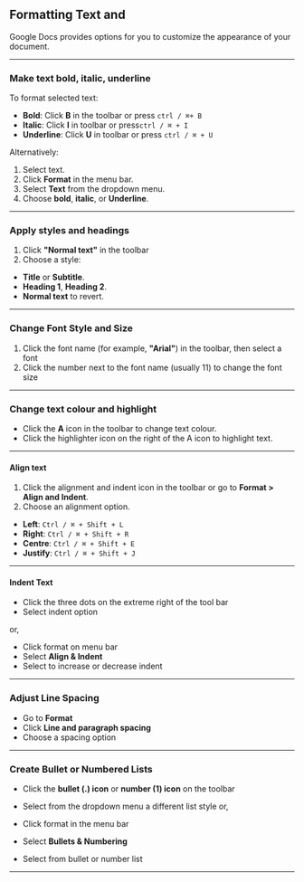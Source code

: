  ## Formatting Text and 
 
 Google Docs provides options for you to customize the appearance of your document.

 ---
 ### Make text bold, italic, underline

 To format selected text:
 - **Bold**: Click **B** in the toolbar or press `ctrl / ⌘+ B`
 - **Italic**: Click **I** in toolbar or press`ctrl / ⌘ + I`
 - **Underline**: Click **U** in toolbar or press `ctrl / ⌘ + U`

 Alternatively: 

 1. Select text.
 2. Click **Format** in the menu bar. 
 3. Select **Text** from the dropdown menu. 
 4. Choose **bold**, **italic**, or **Underline**. 

 ---
 ### Apply styles and headings
 1. Click **"Normal text"** in the toolbar
 2. Choose a style:
  - **Title** or **Subtitle**.
  - **Heading 1**, **Heading 2**.
  - **Normal text** to revert.

 ---
 ### Change Font Style and Size 
 1. Click the font name (for example, **"Arial"**) in the toolbar, then select a font
 2. Click the number next to the font name (usually 11) to change the font size

 ---
 ### Change text colour and highlight
 - Click the **A** icon in the toolbar to change text colour.
 - Click the highlighter icon on the right of the A icon to highlight text.

 ---
 #### Align text
 1. Click the alignment and indent icon in the toolbar or go to **Format > Align and Indent**.
 2. Choose an alignment option.
  - **Left**: `Ctrl / ⌘ + Shift + L`
  - **Right**: `Ctrl / ⌘ + Shift + R`
  - **Centre**: `Ctrl / ⌘ + Shift + E`
  - **Justify**: `Ctrl / ⌘ + Shift + J`
  
  ---
 #### Indent Text
 - Click the three dots on the extreme right of the tool bar 
 - Select indent option 

 or,

 - Click format on menu bar 
 - Select **Align & Indent** 
 - Select to increase or decrease indent

 ---
 ### Adjust Line Spacing
 - Go to **Format** 
 - Click **Line and paragraph spacing**
 - Choose a spacing option 

 ---
 ### Create Bullet or Numbered Lists
 - Click the **bullet (.) icon** or **number (1) icon** on the toolbar
 - Select from the dropdown menu a different list style
 or, 

 - Click format in the menu bar
 - Select **Bullets & Numbering** 
 - Select from bullet or number list

 ---